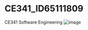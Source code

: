 # CE341_ID65111809
CE341 Software Engineering
![image](https://github.com/por001x/CE341_ID1809/assets/113163100/0672f6c8-ad43-46bf-b43f-94232cd98bdb)

